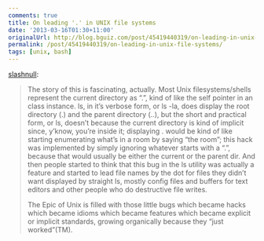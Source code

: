```yaml
---
comments: true
title: On leading '.' in UNIX file systems
date: '2013-03-16T01:30+11:00'
originalUrl: http://blog.bguiz.com/post/45419440319/on-leading-in-unix-file-systems
permalink: /post/45419440319/on-leading-in-unix-file-systems/
tags: [unix, bash]
---
```


<p><a class="tumblr_blog" href="http://slashnull.tumblr.com/post/45268381268/cjbrowne-kr-studios-why-do-some-files-have-a" target="_blank">slashnull</a>:</p>
<blockquote>
<p><span>The story of this is fascinating, actually. Most Unix filesystems/shells represent the current directory as “.”, kind of like the self pointer in an class instance. ls, in it’s verbose form, or ls -la, does display the root directory (.) and the parent directory (..), but the short and practical form, or ls, doesn’t because the current directory is kind of implicit since, y’know, you’re inside it; displaying . would be kind of like starting enumerating what’s in a room by saying “the room”; this hack was implemented by simply ignoring whatever starts with a “.”, because that would usually be either the current or the parent dir. And then people started to think that this bug in the ls utility was actually a feature and started to lead file names by the dot for files they didn’t want displayed by straight ls, mostly config files and buffers for text editors and other people who do destructive file writes.</span></p>
<p>The Epic of Unix is filled with those little bugs which became hacks which became idioms which became features which became explicit or implicit standards, growing organically because they “just worked”(TM).</p>
</blockquote>